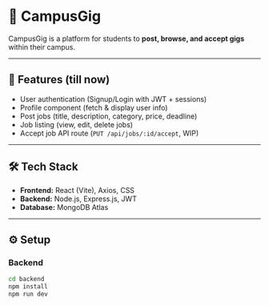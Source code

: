 # 📘 CampusGig

CampusGig is a platform for students to **post, browse, and accept gigs** within their campus.  

---

## 🚀 Features (till now)
- User authentication (Signup/Login with JWT + sessions)  
- Profile component (fetch & display user info)  
- Post jobs (title, description, category, price, deadline)  
- Job listing (view, edit, delete jobs)  
- Accept job API route (`PUT /api/jobs/:id/accept`, WIP)  

---

## 🛠️ Tech Stack
- **Frontend:** React (Vite), Axios, CSS  
- **Backend:** Node.js, Express.js, JWT  
- **Database:** MongoDB Atlas  

---

## ⚙️ Setup

### Backend
```bash
cd backend
npm install
npm run dev
